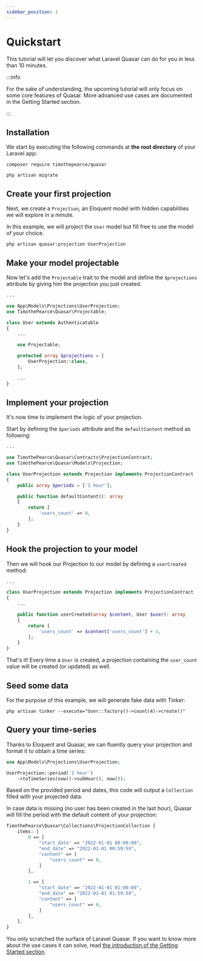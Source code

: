 ```yaml
---
sidebar_position: 1
---
```


# Quickstart

This tutorial will let you discover what Laravel Quasar can do for you in less than 10 minutes.

:::info

For the sake of understanding, the upcoming tutorial will only focus on some core features of Quasar. More advanced use cases are documented in the Getting Started section.

:::

## Installation

We start by executing the following commands at **the root directory** of your Laravel app:

```
composer require timothepearce/quasar

php artisan migrate
```

## Create your first projection

Next, we create a `Projection`, an Eloquent model with hidden capabilities we will explore in a minute.

In this example, we will project the `User` model but fill free to use the model of your choice.

```shell
php artisan quasar:projection UserProjection
```

## Make your model projectable

Now let's add the `Projectable` trait to the model and define the `$projections` attribute by giving him the projection you just created.

```php title="app/Models/User.php" {10,12,13,14}
...

use App\Models\Projections\UserProjection;
use TimothePearce\Quasar\Projectable;

class User extends Authenticatable
{
    ...

    use Projectable;

    protected array $projections = [
        UserProjection::class,
    ];

    ...
}
```

## Implement your projection

It's now time to implement the logic of your projection.

Start by defining the `$periods` attribute and the `defaultContent` method as following:

```php title="app/Models/Projections/UserProjection.php" {8,10,11,12,13,14,15}
...

use TimothePearce\Quasar\Contracts\ProjectionContract;
use TimothePearce\Quasar\Models\Projection;

class UserProjection extends Projection implements ProjectionContract
{
    public array $periods = ['1 hour'];

    public function defaultContent(): array
    {
        return [
            'users_count' => 0,
        ];
    }
}
```

## Hook the projection to your model

Then we will hook our Projection to our model by defining a `userCreated` method:
```php title="app/Models/Projections/UserProjection.php" {7,8,9,10,11,12}
...

class UserProjection extends Projection implements ProjectionContract
{
    ...

    public function userCreated(array $content, User $user): array
    {
        return [
            'users_count' => $content['users_count'] + 1,
        ];
    }
}
```

That's it! Every time a `User` is created, a projection containing the `user_count` value will be created (or updated) as well.

## Seed some data

For the purpose of this example, we will generate fake data with Tinker:

```
php artisan tinker --execute="User::factory()->count(4)->create()"
```

## Query your time-series

Thanks to Eloquent and Quasar, we can fluently query your projection and format it to obtain a time series:

```php
use App\Models\Projections\UserProjection;

UserProjection::period('1 hour')
    ->toTimeSeries(now()->subHour(), now());
```

Based on the provided period and dates, this code will output a `Collection` filled with your projected data.

In case data is missing (no user has been created in the last hour), Quasar will fill the period with the default content of your projection:

```php
TimothePearce\Quasar\Collections\ProjectionCollection {
    items: [
        0 => [
            "start_date" => "2022-01-01 00:00:00",
            "end_date" => "2022-01-01 00:59:59",
            "content" => [
                "users_count" => 0,
            ]
        ],

        1 => [
            "start_date" => "2022-01-01 01:00:00",
            "end_date" => "2022-01-01 01:59:59",
            "content" => [
                "users_count" => 0,
            ]
        ],
    ],
}
```

You only scratched the surface of Laravel Quasar. If you want to know more about the use cases it can solve, read [the introduction of the Getting Started section](/docs/getting-started/introduction).